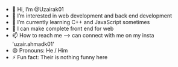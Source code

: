 - 👋 Hi, I’m @Uzairak01
- 👀 I’m interested in web development and back end development
- 🌱 I’m currently learning C++ and JavaScript sometimes
- 💞️ I can make complete front end for web
- 📫 How to reach me --> can connect with me on my insta 'uzair.ahmadk01'
- 😄 Pronouns: He / Him
- ⚡ Fun fact: Their is nothing funny here

<!---
Uzairak01/Uzairak01 is a ✨ special ✨ repository because its `README.md` (this file) appears on your GitHub profile.
You can click the Preview link to take a look at your changes.
--->
